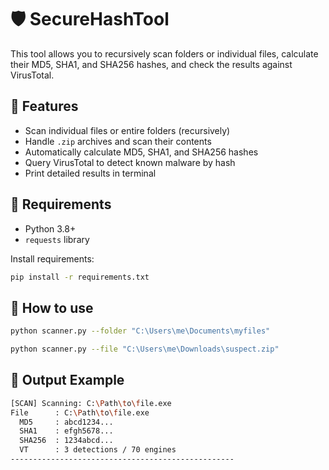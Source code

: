 # 🛡️ SecureHashTool

This tool allows you to recursively scan folders or individual files, calculate their MD5, SHA1, and SHA256 hashes, and check the results against VirusTotal.

## 🚀 Features
- Scan individual files or entire folders (recursively)
- Handle `.zip` archives and scan their contents
- Automatically calculate MD5, SHA1, and SHA256 hashes
- Query VirusTotal to detect known malware by hash
- Print detailed results in terminal 

## 🧰 Requirements

- Python 3.8+
- `requests` library

Install requirements:

```bash
pip install -r requirements.txt

```
## 🧰 How to use

```bash
python scanner.py --folder "C:\Users\me\Documents\myfiles"

python scanner.py --file "C:\Users\me\Downloads\suspect.zip"

```
## 🚀 Output Example

```bash
[SCAN] Scanning: C:\Path\to\file.exe
File      : C:\Path\to\file.exe
  MD5     : abcd1234...
  SHA1    : efgh5678...
  SHA256  : 1234abcd...
  VT      : 3 detections / 70 engines
--------------------------------------------------
